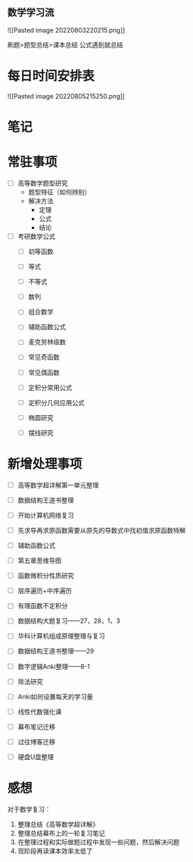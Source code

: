 ```toc
```
## 数学学习流
![[Pasted image 20220803220215.png]]

刷题>题型总结>课本总结
公式遇到就总结


# 每日时间安排表
![[Pasted image 20220805215250.png]]


# 笔记


# 常驻事项
- [ ] 高等数学题型研究
	- 题型特征（如何辨别）
	- 解决方法
		- 定理
		- 公式
		- 结论
- [ ] 考研数学公式
	- [ ] 初等函数
	- [ ] 等式
	- [ ] 不等式
	- [ ] 数列
	- [ ] 组合数学
	- [ ] 辅助函数公式
	- [ ] 麦克劳林级数
	- [ ] 常见奇函数
	- [ ] 常见偶函数
	- [ ] 定积分常用公式
	- [ ] 定积分几何应用公式
	- [ ] 椭圆研究
	- [ ] 摆线研究


# 新增处理事项
- [ ] 高等数学超详解第一单元整理
- [ ] 数据结构王道书整理
- [ ] 开始计算机网络复习
- [ ] 先求导再求原函数需要从原先的导数式中找初值求原函数特解
- [ ] 辅助函数公式
- [ ] 第五章思维导图
- [ ] 函数微积分性质研究
- [ ] 层序遍历+中序遍历
- [ ] 有理函数不定积分
- [ ] 数据结构大题复习——27，28，1，3
- [ ] 华科计算机组成原理整理与复习
- [ ] 数据结构王道书整理——29
- [ ] 数字逻辑Anki整理——8-1
- [ ] 除法研究

- [ ] Anki如何设置每天的学习量
- [ ] 线性代数强化课
- [ ] 幕布笔记迁移
- [ ] 过往博客迁移
- [ ] 硬盘U盘整理


# 感想
对于数学复习：
1. 整理总结《高等数学超详解》
2. 整理总结幕布上的一轮复习笔记
3. 在整理过程和实际做题过程中发现一些问题，然后解决问题
4. 现阶段再读课本效率太低了